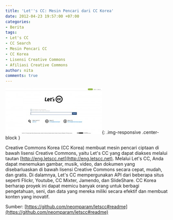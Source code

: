 ```yaml
---
title: 'Let''s CC: Mesin Pencari dari CC Korea'
date: 2012-04-23 19:57:00 +07:00
categories:
- Berita
tags:
- Let's CC
- CC Search
- Mesin Pencari CC
- CC Korea
- Lisensi Creative Commons
- Afiliasi Creative Commons
author: nita
comments: true
---
```


![lets-cc-300x143.jpg](/uploads/lets-cc-300x143.jpg){: .img-responsive .center-block }

Creative Commons Korea (CC Korea) membuat mesin pencari ciptaan di bawah lisensi Creative Commons, yaitu Let's CC yang dapat diakses melalui tautan [http://eng.letscc.net](http://eng.letscc.net). Melalui Let's CC, Anda dapat menemukan gambar, musik, video, dan dokumen yang disebarluaskan di bawah lisensi Creative Commons secara cepat, mudah, dan gratis. Di dalamnya, Let's CC mempergunakan API dari beberapa situs seperti Flickr, Youtube, CC Mixter, Jamendo, dan SlideShare. CC Korea berharap proyek ini dapat memicu banyak orang untuk berbagi pengetahuan, seni, dan data yang mereka miliki secara efektif dan membuat konten yang inovatif.

Sumber: [https://github.com/neomparam/letscc#readme](https://github.com/neomparam/letscc#readme)
